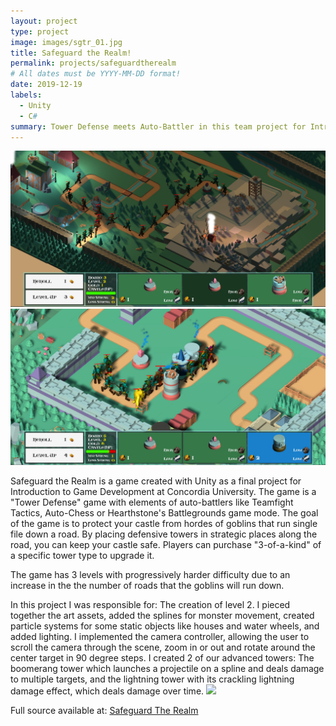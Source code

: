 ```yaml
---
layout: project
type: project
image: images/sgtr_01.jpg
title: Safeguard the Realm!
permalink: projects/safeguardtherealm
# All dates must be YYYY-MM-DD format!
date: 2019-12-19
labels:
  - Unity
  - C#
summary: Tower Defense meets Auto-Battler in this team project for Introduction to Game Development at Concordia University
---
```


<div class="ui medium rounded images">
  <img class="ui image" src="../images/sgtr_02.jpg">
  <img class="ui image" src="../images/sgtr_03.jpg">
</div>

Safeguard the Realm is a game created with Unity as a final project for Introduction to Game Development at Concordia University. The game is a "Tower Defense" game with elements of auto-battlers like Teamfight Tactics, Auto-Chess or Hearthstone's Battlegrounds game mode. The goal of the game is to protect your castle from hordes of goblins that run single file down a road. By placing defensive towers in strategic places along the road, you can keep your castle safe. Players can purchase "3-of-a-kind" of a specific tower type to upgrade it.

The game has 3 levels with progressively harder difficulty due to an increase in the the number of roads that the goblins will run down.

In this project I was responsible for:
The creation of level 2. I pieced together the art assets, added the splines for monster movement, created particle systems for some static objects like houses and water wheels, and added lighting.
I implemented the camera controller, allowing the user to scroll the camera through the scene, zoom in or out and rotate around the center target in 90 degree steps.
I created 2 of our advanced towers: The boomerang tower which launches a projectile on a spline and deals damage to multiple targets, and the lightning tower with its crackling lightning damage effect, which deals damage over time.
<img class="ui medium right floated rounded image" src="../images/lightningTower.gif">
 
Full source available at: <a href="https://github.com/zee366/SafeguardTheRealm">Safeguard The Realm</a>
